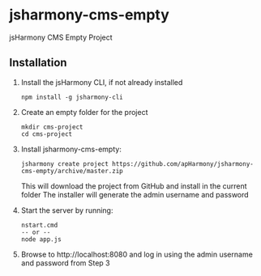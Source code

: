 # jsharmony-cms-empty
jsHarmony CMS Empty Project

## Installation

1. Install the jsHarmony CLI, if not already installed
   ````
   npm install -g jsharmony-cli
   ````
   
2. Create an empty folder for the project
   ````
   mkdir cms-project
   cd cms-project
   ````
   
3. Install jsharmony-cms-empty:
   ````
   jsharmony create project https://github.com/apHarmony/jsharmony-cms-empty/archive/master.zip
   ````
   This will download the project from GitHub and install in the current folder
   The installer will generate the admin username and password
   
4. Start the server by running:
   ````
   nstart.cmd
   -- or --
   node app.js
   ````
  
5. Browse to http://localhost:8080 and log in using the admin username and password from Step 3
